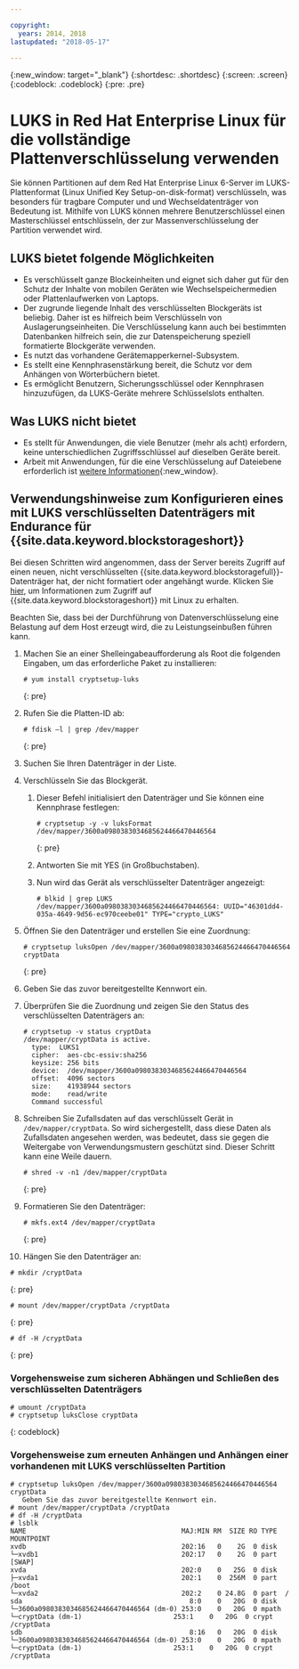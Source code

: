 ```yaml
---

copyright:
  years: 2014, 2018
lastupdated: "2018-05-17"

---
```

{:new_window: target="_blank"}
{:shortdesc: .shortdesc}
{:screen: .screen}
{:codeblock: .codeblock}
{:pre: .pre}

# LUKS in Red Hat Enterprise Linux für die vollständige Plattenverschlüsselung verwenden

Sie können Partitionen auf dem Red Hat Enterprise Linux 6-Server im LUKS-Plattenformat (Linux Unified Key Setup-on-disk-format) verschlüsseln, was besonders für tragbare Computer und und Wechseldatenträger von Bedeutung ist. Mithilfe von LUKS können mehrere Benutzerschlüssel einen Masterschlüssel entschlüsseln, der zur Massenverschlüsselung der Partition verwendet wird.

## LUKS bietet folgende Möglichkeiten

- Es verschlüsselt ganze Blockeinheiten und eignet sich daher gut für den Schutz der Inhalte von mobilen Geräten wie Wechselspeichermedien oder Plattenlaufwerken von Laptops.
- Der zugrunde liegende Inhalt des verschlüsselten Blockgeräts ist beliebig. Daher ist es hilfreich beim Verschlüsseln von Auslagerungseinheiten. Die Verschlüsselung kann auch bei bestimmten Datenbanken hilfreich sein, die zur Datenspeicherung speziell formatierte Blockgeräte verwenden.
- Es nutzt das vorhandene Gerätemapperkernel-Subsystem.
- Es stellt eine Kennphrasenstärkung bereit, die Schutz vor dem Anhängen von Wörterbüchern bietet.
- Es ermöglicht Benutzern, Sicherungsschlüssel oder Kennphrasen hinzuzufügen, da LUKS-Geräte mehrere Schlüsselslots enthalten.


## Was LUKS nicht bietet

- Es stellt für Anwendungen, die viele Benutzer (mehr als acht) erfordern, keine unterschiedlichen Zugriffsschlüssel auf dieselben Geräte bereit.
- Arbeit mit Anwendungen, für die eine Verschlüsselung auf Dateiebene erforderlich ist [weitere Informationen](https://access.redhat.com/documentation/en-US/Red_Hat_Enterprise_Linux/7/html/Security_Guide/sec-Encryption.html){:new_window}.

## Verwendungshinweise zum Konfigurieren eines mit LUKS verschlüsselten Datenträgers mit Endurance für {{site.data.keyword.blockstorageshort}}

Bei diesen Schritten wird angenommen, dass der Server bereits Zugriff auf einen neuen, nicht verschlüsselten {{site.data.keyword.blockstoragefull}}-Datenträger hat, der nicht formatiert oder angehängt wurde. Klicken Sie [hier](accessing_block_storage_linux.html), um Informationen zum Zugriff auf {{site.data.keyword.blockstorageshort}} mit Linux zu erhalten.

Beachten Sie, dass bei der Durchführung von Datenverschlüsselung eine Belastung auf dem Host erzeugt wird, die zu Leistungseinbußen führen kann.

1. Machen Sie an einer Shelleingabeaufforderung als Root die folgenden Eingaben, um das erforderliche Paket zu installieren:   <br/>
   ```
   # yum install cryptsetup-luks
   ```
   {: pre}
2. Rufen Sie die Platten-ID ab:<br/>
   ```
   # fdisk –l | grep /dev/mapper
   ```
   {: pre}
3. Suchen Sie Ihren Datenträger in der Liste.
4. Verschlüsseln Sie das Blockgerät.

   1. Dieser Befehl initialisiert den Datenträger und Sie können eine Kennphrase festlegen: <br/>
   
      ```
      # cryptsetup -y -v luksFormat /dev/mapper/3600a0980383034685624466470446564
      ```
      {: pre}
      
   2. Antworten Sie mit YES (in Großbuchstaben).
   
   3. Nun wird das Gerät als verschlüsselter Datenträger angezeigt: 
   
      ```
      # blkid | grep LUKS
      /dev/mapper/3600a0980383034685624466470446564: UUID="46301dd4-035a-4649-9d56-ec970ceebe01" TYPE="crypto_LUKS"
      ```
      
5. Öffnen Sie den Datenträger und erstellen Sie eine Zuordnung:   <br/>
   ```
   # cryptsetup luksOpen /dev/mapper/3600a0980383034685624466470446564 cryptData
   ```
   {: pre}
6. Geben Sie das zuvor bereitgestellte Kennwort ein.
7. Überprüfen Sie die Zuordnung und zeigen Sie den Status des verschlüsselten Datenträgers an:   <br/>
   ```
   # cryptsetup -v status cryptData
   /dev/mapper/cryptData is active.
     type:  LUKS1
     cipher:  aes-cbc-essiv:sha256
     keysize: 256 bits
     device:  /dev/mapper/3600a0980383034685624466470446564
     offset:  4096 sectors
     size:    41938944 sectors
     mode:    read/write
     Command successful
   ```
8. Schreiben Sie Zufallsdaten auf das verschlüsselt Gerät in `/dev/mapper/cryptData`. So wird sichergestellt, dass diese Daten als Zufallsdaten angesehen werden, was bedeutet, dass sie gegen die Weitergabe von Verwendungsmustern geschützt sind. Dieser Schritt kann eine Weile dauern.<br/>
    ```
    # shred -v -n1 /dev/mapper/cryptData
    ```
    {: pre}
9. Formatieren Sie den Datenträger:<br/>
   ```
   # mkfs.ext4 /dev/mapper/cryptData
   ```
   {: pre}
10. Hängen Sie den Datenträger an:<br/>
   ```
   # mkdir /cryptData
   ```
   {: pre}
   ```
   # mount /dev/mapper/cryptData /cryptData
   ```
   {: pre}
   ```
   # df -H /cryptData
   ```
   {: pre}

### Vorgehensweise zum sicheren Abhängen und Schließen des verschlüsselten Datenträgers
   ```
   # umount /cryptData
   # cryptsetup luksClose cryptData
   ```
   {: codeblock}

### Vorgehensweise zum erneuten Anhängen und Anhängen einer vorhandenen mit LUKS verschlüsselten Partition
   ```
   # cryptsetup luksOpen /dev/mapper/3600a0980383034685624466470446564 cryptData
      Geben Sie das zuvor bereitgestellte Kennwort ein.
   # mount /dev/mapper/cryptData /cryptData
   # df -H /cryptData
   # lsblk
   NAME                                       MAJ:MIN RM  SIZE RO TYPE  MOUNTPOINT
   xvdb                                       202:16   0    2G  0 disk
   └─xvdb1                                    202:17   0    2G  0 part  [SWAP]
   xvda                                       202:0    0   25G  0 disk
   ├─xvda1                                    202:1    0  256M  0 part  /boot
   └─xvda2                                    202:2    0 24.8G  0 part  /
   sda                                          8:0    0   20G  0 disk
   └─3600a0980383034685624466470446564 (dm-0) 253:0    0   20G  0 mpath
   └─cryptData (dm-1)                       253:1    0   20G  0 crypt /cryptData
   sdb                                          8:16   0   20G  0 disk
   └─3600a0980383034685624466470446564 (dm-0) 253:0    0   20G  0 mpath
   └─cryptData (dm-1)                       253:1    0   20G  0 crypt /cryptData
   ```
